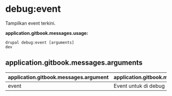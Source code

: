 # debug:event
Tampilkan event terkini.

**application.gitbook.messages.usage:**
```
drupal debug:event [arguments]
dev
```

## application.gitbook.messages.arguments
application.gitbook.messages.argument | application.gitbook.messages.details
---------|-------------
event | Event untuk di debug
